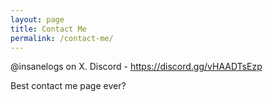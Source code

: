 ```yaml
---
layout: page
title: Contact Me
permalink: /contact-me/
---
```


@insanelogs on X.
Discord - https://discord.gg/vHAADTsEzp

Best contact me page ever?
